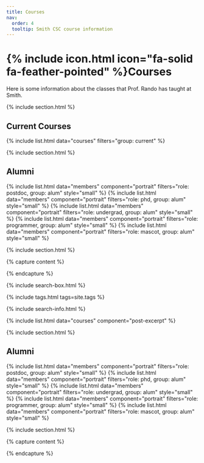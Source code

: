 ```yaml
---
title: Courses
nav:
  order: 4
  tooltip: Smith CSC course information
---
```


# {% include icon.html icon="fa-solid fa-feather-pointed" %}Courses

Here is some information about the classes that Prof. Rando has taught at Smith.

{% include section.html %}

## Current Courses

{% include list.html data="courses" filters="group: current" %}

{% include section.html %}

## Alumni

{% include list.html data="members" component="portrait" filters="role: postdoc, group: alum" style="small" %}
{% include list.html data="members" component="portrait" filters="role: phd, group: alum" style="small" %}
{% include list.html data="members" component="portrait" filters="role: undergrad, group: alum" style="small" %}
{% include list.html data="members" component="portrait" filters="role: programmer, group: alum" style="small" %}
{% include list.html data="members" component="portrait" filters="role: mascot, group: alum" style="small" %}

{% include section.html %}

{% capture content %}

{% endcapture %}


{% include search-box.html %}

{% include tags.html tags=site.tags %}

{% include search-info.html %}

{% include list.html data="courses" component="post-excerpt" %}








{% include section.html %}

## Alumni

{% include list.html data="members" component="portrait" filters="role: postdoc, group: alum" style="small" %}
{% include list.html data="members" component="portrait" filters="role: phd, group: alum" style="small" %}
{% include list.html data="members" component="portrait" filters="role: undergrad, group: alum" style="small" %}
{% include list.html data="members" component="portrait" filters="role: programmer, group: alum" style="small" %}
{% include list.html data="members" component="portrait" filters="role: mascot, group: alum" style="small" %}

{% include section.html %}

{% capture content %}

{% endcapture %}

